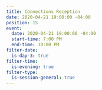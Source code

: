 ```yaml
---
title: Connections Reception
date: 2020-04-21 19:00:00 -04:00
position: 15
event:
  date: 2020-04-21 19:00:00 -04:00
  start-time: 7:00 PM
  end-time: 10:00 PM
filter-date:
  is-day-3: true
filter-time:
  is-evening: true
filter-type:
  is-session-general: true
---
```


